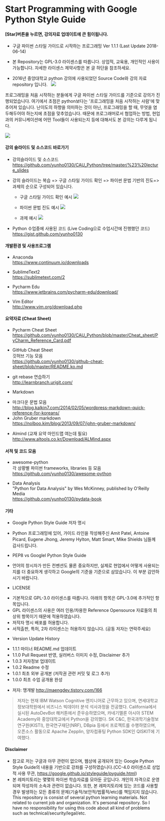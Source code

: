 # Start Programming with Google Python Style Guide


#### __[Star]버튼을 누르면, 강의자료 업데이트에 큰 힘이됩니다.__

* 구글 파이썬 스타일 가이드로 시작하는 프로그래밍 Ver 1.1.1 (Last Update 2018-06-14)

* 본 Repository는 GPL-3.0 라이센스를 따릅니다. 상업적, 교육용, 개인적인 사용이 가능합니다. 자세한  라이센스 제약사항은 본 글 하단을 참조하세요.  

* 2016년 중앙대학교 python 강의에 사용되었던 Source Code와 강의 자료 repository 입니다.  
![](media/15289665891472.jpg)

프로그래밍을 처음 시작하는 분들에게 구글 파이썬 스타일 가이드를 기준으로 강의가 진행되었습니다. 여기에서 초점은 python보다는 '프로그래밍을 처음 시작하는 사람'에 맞추어져 있습니다. 난이도의 하향을 의미하는 것이 아닌, 프로그래밍을 할 때, 무엇을 염두해두어야 하는지에 초점을 맞추었습니다. 때문에 프로그래머로서 협업하는 방법, 현업과의 커뮤니케이션에 어떤 Tool들이 사용되는지 등에 대해서도 본 강의는 다루게 됩니다.   

![](media/15289666198717.jpg)

#### 강의 슬라이드 및 소스코드 바로가기 
* 강의슬라이드 및 소스코드 <https://github.com/yunho0130/CAU_Python/tree/master/%23%20lecture_slides> 
* 강의 슬라이드는 복습 => 구글 스타일 가이드 확인 => 파이썬 문법 기반의 진도=>과제의 순으로 구성되어 있습니다. 
    - 구글 스타일 가이드 확인 예시
![](media/15289703386200.jpg)
    - 파이썬 문법 진도 예시
![](media/15289706489068.jpg)
    
    - 과제 예시
![](media/15289709737744.jpg)

* Python 수업중에 사용된 코드 (Live Coding으로 수업시간에 진행했던 코드)  
<https://gist.github.com/yunho0130>  

#### 개발환경 및 사용프로그램

* Anaconda  
<https://www.continuum.io/downloads>

* SublimeText2  
<https://sublimetext.com/2>  

* Pycharm Edu    
<https://www.jetbrains.com/pycharm-edu/download/>  

* Vim Editor  
<http://www.vim.org/download.php>  

#### 요약자료 (Cheat Sheet) 

* Pycharm Cheat Sheet  
<https://github.com/yunho0130/CAU_Python/blob/master/Cheat_sheet/PyCharm_Reference_Card.pdf>

* GitHub Cheat Sheet   
깃허브 기능 모음  
<https://github.com/yunho0130/github-cheat-sheet/blob/master/README.ko.md>  

* git rebase 연습하기  
<http://learnbranch.urigit.com/>  

* Markdown  
 - 마크다운 문법 모음   
<http://blog.kalkin7.com/2014/02/05/wordpress-markdown-quick-reference-for-koreans/>   
 - John Gruber markdown  
<https://nolboo.kim/blog/2013/09/07/john-gruber-markdown/>  

* Almind (교재 요약 마인드맵 여는데 필요)
<http://www.altools.co.kr/Download/ALMind.aspx>  

#### 서적 및 코드 모음

* awesome-python  
각 상황별 파이썬 frameworks, libraries 등 모음  
<https://github.com/yunho0130/awesome-python>

* Data Analysis   
"Python for Data Analysis" by Wes McKinney, published by O'Reilly Media  
<https://github.com/yunho0130/pydata-book>

#### 기타 

* Google Python Style Guide 저자 명시  
 - Python 프로그래밍에 있어, 가이드 라인을 작성해주신 Amit Patel, Antoine Picard, Eugene Jhong, Jeremy Hylton, Matt Smart, Mike Shields 님들께 감사드립니다.

* PEP8 vs Googlel Python Style Guide   
 - 언어의 창시자가 만든 컨벤션도 물론 중요하지만, 실제로 현업에서 어떻게 사용되는지를 더 중요하게 생각하고 Google의 기준을 기준으로 삼았습니다. 이 부분 감안하시기 바랍니다. 

* LICENSE   
 - 기본적으로 GPL-3.0 라이센스를 따릅니다. 아래의 항목은 GPL-3.0에 추가적인 항목입니다.   
 - GPL 라이센스의 사용은 여러 인용/차용한 Reference Opensource 자료들의 최상위 항목이기 때문에 적용하였습니다.  
 - 저작자 명시 배포를 허용합니다.  
 - 서적출판, 특허, 2차 라이센스는 허용하지 않습니다. (공동 저자는 연락주세요)  

* Version Update History  
 - 1.1.1 마이너 README.md 업데이트
 - 1.1.0 Pull Request 반영, 실러버스 이미지 수정, Disclaimer 추가
 - 1.0.3 저자정보 업데이트 
 - 1.0.2 Readme 수정  
 - 1.0.1 최초 외부 공개본 (저작권 관련 커밋 및 로그 추가)  
 - 1.0.0 최초 수업 공개용 완성    

* 저자: 맹개발 <http://maengdev.tistory.com/166>
> 저자는 현재 IBM Watson Cognitive 엔지니어로 근무하고 있으며, 연세대학교 정보대학원에서 비즈니스 빅데이터 분석 석사과정을 전공했다. California에서 실시된 AutoDevBot 해커톤에서 준우승하였으며, 카네기멜론 아시아 STEM Academy와 중앙대학교에서 Python을 강의했다. SK C&C, 한국과학기술정보연구원(KISTI), 한국연구재단(NRF), DBpia 등에서 프로젝트를 수행하였으며, 오픈소스 활동으로 Apache Zepplin, 양자컴퓨팅 Python SDK인 QISKIT에 기여했다.

#### Disclaimer

- 참고로 저는 구글과 아무 관련이 없으며, 웹상에 공개되어 있는 Google Python Style Guide의 내용을 기반으로 강좌를 구성하였습니다.(CC-4.0 라이센스로 상업적 사용 무관, <https://google.github.io/styleguide/pyguide.html>) 
- 본 레파지토리는 몇몇의 파이썬 학습자료를 모아둔 곳입니다. 개인의 자격으로 운영되며 작성자의 소속과 관련이 없습니다. 또한, 본 레파지토리에 있는 코드를 사용할 경우 발생하는 모든 종류의  문제(기술적/보안적/법률적/etc)를 책임지지 않습니다. This repository is consist of several python learning materials. Not related to current job and organization. It's personal repository. So I have no responsibility for using this code about all kind of problems such as technical/security/legal/etc. 


 


